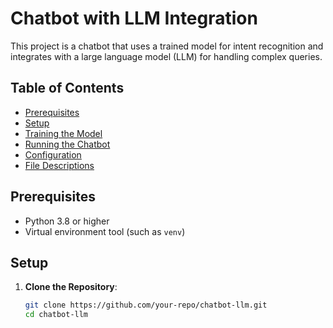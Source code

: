 # Chatbot with LLM Integration

This project is a chatbot that uses a trained model for intent recognition and integrates with a large language model (LLM) for handling complex queries.

## Table of Contents

- [Prerequisites](#prerequisites)
- [Setup](#setup)
- [Training the Model](#training-the-model)
- [Running the Chatbot](#running-the-chatbot)
- [Configuration](#configuration)
- [File Descriptions](#file-descriptions)

## Prerequisites

- Python 3.8 or higher
- Virtual environment tool (such as `venv`)

## Setup

1. **Clone the Repository**:
   ```sh
   git clone https://github.com/your-repo/chatbot-llm.git
   cd chatbot-llm
